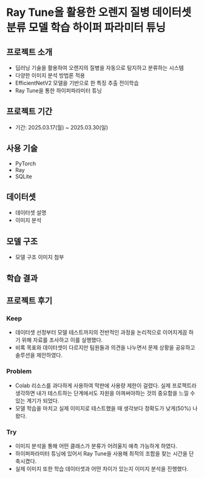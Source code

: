 # Ray Tune을 활용한 오렌지 질병 데이터셋 분류 모델 학습 하이퍼 파라미터 튜닝

## 프로젝트 소개
* 딥러닝 기술을 활용하여 오렌지의 질병을 자동으로 탐지하고 분류하는 시스템
* 다양한 이미지 분석 방법론 적용
* EfficientNetV2 모델을 기반으로 한 특징 추출 전이학습
* Ray Tune을 통한 하이퍼파라미터 튜닝

## 프로젝트 기간
* 기간: 2025.03.17(월) ~ 2025.03.30(일)

## 사용 기술
* PyTorch
* Ray
* SQLite

## 데이터셋
* 데이터셋 설명
* 이미지 분석

## 모델 구조
* 모델 구조 이미지 첨부

## 학습 결과

## 프로젝트 후기
### Keep
* 데이터셋 선정부터 모델 테스트까지의 전반적인 과정을 논리적으로 이어지게끔 하기 위해 자료를 조사하고 이를 실행했다.
* 비록 목표와 데이터셋이 다르지만 팀원들과 의견을 나누면서 문제 상황을 공유하고 솔루션을 제안하였다.
### Problem
* Colab 리소스를 과다하게 사용하여 막판에 사용량 제한이 걸렸다. 실제 프로젝트라 생각하면 내가 테스트하는 단계에서도 자원을 아껴써야하는 것의 중요함을 느낄 수 있는 계기가 되었다.
* 모델 학습을 마치고 실제 이미지로 테스트했을 때 생각보다 정확도가 낮게(50%) 나왔다.
### Try
* 이미지 분석을 통해 어떤 클래스가 분류가 어려울지 예측 가능하게 하였다.
* 하이퍼파라미터 튜닝에 있어서 Ray Tune을 사용해 최적의 조합을 찾는 시간을 단축시켰다.
* 실제 이미지 또한 학습 데이터셋과 어떤 차이가 있는지 이미지 분석을 진행했다.
